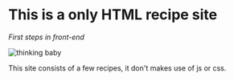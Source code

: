 # This is a only HTML recipe site

*First steps in front-end*

![thinking baby](https://media1.tenor.com/m/oJKQsEPQrYIAAAAd/spongebob-spongebob-squarepants.gif)


This site consists of a few recipes, it don't makes use of js or css.